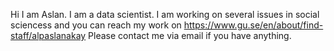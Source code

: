 Hi I am Aslan. I am a data scientist. 
I am working on several issues in social sciencess and you can reach my work on https://www.gu.se/en/about/find-staff/alpaslanakay
Please contact me via email if you have anything. 
